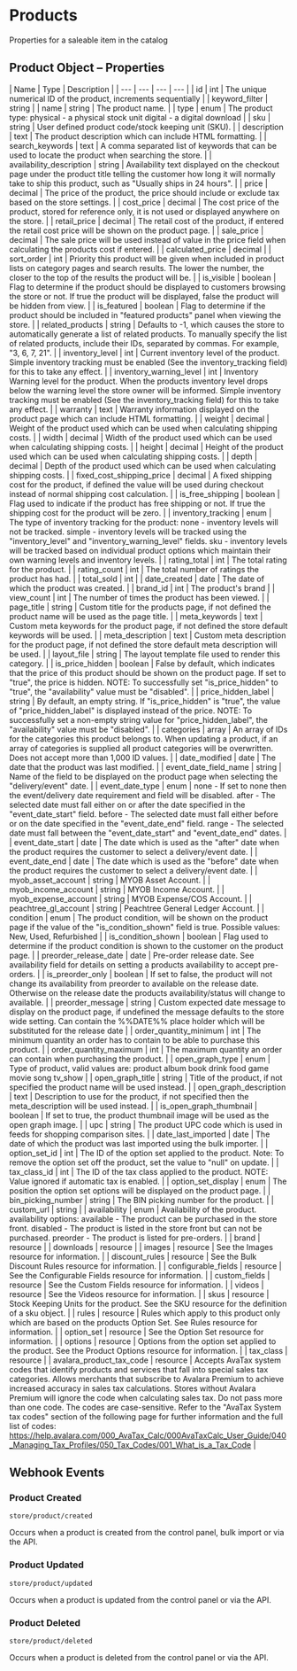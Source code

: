 # Products

Properties for a saleable item in the catalog

## Product Object – Properties

| Name | Type | Description |
| --- | --- | --- | --- |
| id | int | The unique numerical ID of the product, increments sequentially |
| keyword_filter | string |
| name | string | The product name. |
| type | enum | The product type: physical - a physical stock unit digital - a digital download |
| sku | string | User defined product code/stock keeping unit (SKU). |
| description | text | The product description which can include HTML formatting. |
| search_keywords | text | A comma separated list of keywords that can be used to locate the product when searching the store. |
| availability_description | string | Availability text displayed on the checkout page under the product title telling the customer how long it will normally take to ship this product, such as "Usually ships in 24 hours". |
| price | decimal | The price of the product, the price should include or exclude tax based on the store settings. |
| cost_price | decimal | The cost price of the product, stored for reference only, it is not used or displayed anywhere on the store. |
| retail_price | decimal | The retail cost of the product, if entered the retail cost price will be shown on the product page. |
| sale_price | decimal | The sale price will be used instead of value in the price field when calculating the products cost if entered. |
| calculated_price | decimal |
| sort_order | int | Priority this product will be given when included in product lists on category pages and search results. The lower the number, the closer to the top of the results the product will be. |
| is_visible | boolean | Flag to determine if the product should be displayed to customers browsing the store or not. If true the product will be displayed, false the product will be hidden from view. |
| is_featured | boolean | Flag to determine if the product should be included in "featured products" panel when viewing the store. |
| related_products | string | Defaults to -1, which causes the store to automatically generate a list of related products. To manually specify the list of related products, include their IDs, separated by commas. For example, "3, 6, 7, 21". |
| inventory_level | int | Current inventory level of the product. Simple inventory tracking must be enabled (See the inventory_tracking field) for this to take any effect. |
| inventory_warning_level | int | Inventory Warning level for the product. When the products inventory level drops below the warning level the store owner will be informed. Simple inventory tracking must be enabled (See the inventory_tracking field) for this to take any effect. |
| warranty | text | Warranty information displayed on the product page which can include HTML formatting. |
| weight | decimal | Weight of the product used which can be used when calculating shipping costs. |
| width | decimal | Width of the product used which can be used when calculating shipping costs. |
| height | decimal | Height of the product used which can be used when calculating shipping costs. |
| depth | decimal | Depth of the product used which can be used when calculating shipping costs. |
| fixed_cost_shipping_price | decimal | A fixed shipping cost for the product, if defined the value will be used during checkout instead of normal shipping cost calculation. |
| is_free_shipping | boolean | Flag used to indicate if the product has free shipping or not. If true the shipping cost for the product will be zero. |
| inventory_tracking | enum | The type of inventory tracking for the product: none - inventory levels will not be tracked. simple - inventory levels will be tracked using the "inventory_level" and "inventory_warning_level" fields. sku - inventory levels will be tracked based on individual product options which maintain their own warning levels and inventory levels. |
| rating_total | int | The total rating for the product. |
| rating_count | int | The total number of ratings the product has had. |
| total_sold | int |
| date_created | date | The date of which the product was created. |
| brand_id | int | The product's brand |
| view_count | int | The number of times the product has been viewed. |
| page_title | string | Custom title for the products page, if not defined the product name will be used as the page title. |
| meta_keywords | text | Custom meta keywords for the product page, if not defined the store default keywords will be used. |
| meta_description | text | Custom meta description for the product page, if not defined the store default meta description will be used. |
| layout_file | string | The layout template file used to render this category. |
| is_price_hidden | boolean | False by default, which indicates that the price of this product should be shown on the product page. If set to "true", the price is hidden. NOTE: To successfully set "is_price_hidden" to "true", the "availability" value must be "disabled". |
| price_hidden_label | string | By default, an empty string. If "is_price_hidden" is "true", the value of "price_hidden_label" is displayed instead of the price. NOTE: To successfully set a non-empty string value for "price_hidden_label", the "availability" value must be "disabled". |
| categories | array | An array of IDs for the categories this product belongs to. When updating a product, if an array of categories is supplied all product categories will be overwritten. Does not accept more than 1,000 ID values. |
| date_modified | date | The date that the product was last modified. |
| event_date_field_name | string | Name of the field to be displayed on the product page when selecting the "delivery/event" date. |
| event_date_type | enum | none - If set to none then the event/delivery date requirement and field will be disabled. after - The selected date must fall either on or after the date specified in the "event_date_start" field. before - The selected date must fall either before or on the date specified in the "event_date_end" field. range - The selected date must fall between the "event_date_start" and "event_date_end" dates. |
| event_date_start | date | The date which is used as the "after" date when the product requires the customer to select a delivery/event date. |
| event_date_end | date | The date which is used as the "before" date when the product requires the customer to select a delivery/event date. |
| myob_asset_account | string | MYOB Asset Account. |
| myob_income_account | string | MYOB Income Account. |
| myob_expense_account | string | MYOB Expense/COS Account. |
| peachtree_gl_account | string | Peachtree General Ledger Account. |
| condition | enum | The product condition, will be shown on the product page if the value of the "is_condition_shown" field is true. Possible values: New, Used, Refurbished |
| is_condition_shown | boolean | Flag used to determine if the product condition is shown to the customer on the product page. |
| preorder_release_date | date | Pre-order release date. See availability field for details on setting a products availability to accept pre-orders. |
| is_preorder_only | boolean | If set to false, the product will not change its availability from preorder to available on the release date. Otherwise on the release date the products availability/status will change to available. |
| preorder_message | string | Custom expected date message to display on the product page, if undefined the message defaults to the store wide setting. Can contain the %%DATE%% place holder which will be substituted for the release date |
| order_quantity_minimum | int | The minimum quantity an order has to contain to be able to purchase this product. |
| order_quantity_maximum | int | The maximum quantity an order can contain when purchasing the product. |
| open_graph_type | enum | Type of product, valid values are: product album book drink food game movie song tv_show |
| open_graph_title | string | Title of the product, if not specified the product name will be used instead. |
| open_graph_description | text | Description to use for the product, if not specified then the meta_description will be used instead. |
| is_open_graph_thumbnail | boolean | If set to true, the product thumbnail image will be used as the open graph image. |
| upc | string | The product UPC code which is used in feeds for shopping comparison sites. |
| date_last_imported | date | The date of which the product was last imported using the bulk importer. |
| option_set_id | int | The ID of the option set applied to the product. Note: To remove the option set off the product, set the value to "null" on update. |
| tax_class_id | int | The ID of the tax class applied to the product. NOTE: Value ignored if automatic tax is enabled. |
| option_set_display | enum | The position the option set options will be displayed on the product page. |
| bin_picking_number | string | The BIN picking number for the product. |
| custom_url | string |
| availability | enum | Availability of the product. availability options: available - The product can be purchased in the store front. disabled - The product is listed in the store front but can not be purchased. preorder - The product is listed for pre-orders. |
| brand | resource |
| downloads | resource |
| images | resource | See the Images resource for information. |
| discount_rules | resource | See the Bulk Discount Rules resource for information. |
| configurable_fields | resource | See the Configurable Fields resource for information. |
| custom_fields | resource | See the Custom Fields resource for information. |
| videos | resource | See the Videos resource for information. |
| skus | resource | Stock Keeping Units for the product. See the SKU resource for the definition of a sku object. |
| rules | resource | Rules which apply to this product only which are based on the products Option Set. See Rules resource for information. |
| option_set | resource | See the Option Set resource for information. |
| options | resource | Options from the option set applied to the product. See the Product Options resource for information. |
| tax_class | resource |
| avalara_product_tax_code | resource | Accepts AvaTax system codes that identify products and services that fall into special sales tax categories. Allows merchants that subscribe to Avalara Premium to achieve increased accuracy in sales tax calculations. Stores without Avalara Premium will ignore the code when calculating sales tax. Do not pass more than one code. The codes are case-sensitive. Refer to the "AvaTax System tax codes" section of the following page for further information and the full list of codes: https://help.avalara.com/000_AvaTax_Calc/000AvaTaxCalc_User_Guide/040_Managing_Tax_Profiles/050_Tax_Codes/001_What_is_a_Tax_Code |

## Webhook Events

### Product Created

```
store/product/created
```
Occurs when a product is created from the control panel, bulk import or via the API.

### Product Updated

```
store/product/updated
```
Occurs when a product is updated from the control panel or via the API.

### Product Deleted

```
store/product/deleted
```
Occurs when a product is deleted from the control panel or via the API.
